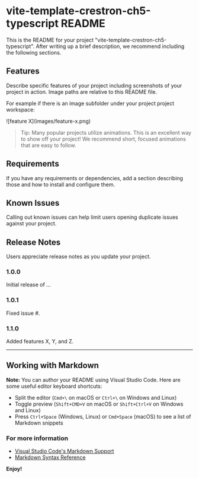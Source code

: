 # vite-template-crestron-ch5-typescript README

This is the README for your project "vite-template-crestron-ch5-typescript". After writing up a brief description, we recommend including the following sections.

## Features

Describe specific features of your project including screenshots of your project in action. Image paths are relative to this README file.

For example if there is an image subfolder under your project project workspace:

\!\[feature X\]\(images/feature-x.png\)

> Tip: Many popular projects utilize animations. This is an excellent way to show off your project! We recommend short, focused animations that are easy to follow.

## Requirements

If you have any requirements or dependencies, add a section describing those and how to install and configure them.

## Known Issues

Calling out known issues can help limit users opening duplicate issues against your project.

## Release Notes

Users appreciate release notes as you update your project.

### 1.0.0

Initial release of ...

### 1.0.1

Fixed issue #.

### 1.1.0

Added features X, Y, and Z.

---

## Working with Markdown

**Note:** You can author your README using Visual Studio Code. Here are some useful editor keyboard shortcuts:

-   Split the editor (`Cmd+\` on macOS or `Ctrl+\` on Windows and Linux)
-   Toggle preview (`Shift+CMD+V` on macOS or `Shift+Ctrl+V` on Windows and Linux)
-   Press `Ctrl+Space` (Windows, Linux) or `Cmd+Space` (macOS) to see a list of Markdown snippets

### For more information

-   [Visual Studio Code's Markdown Support](http://code.visualstudio.com/docs/languages/markdown)
-   [Markdown Syntax Reference](https://help.github.com/articles/markdown-basics/)

**Enjoy!**
